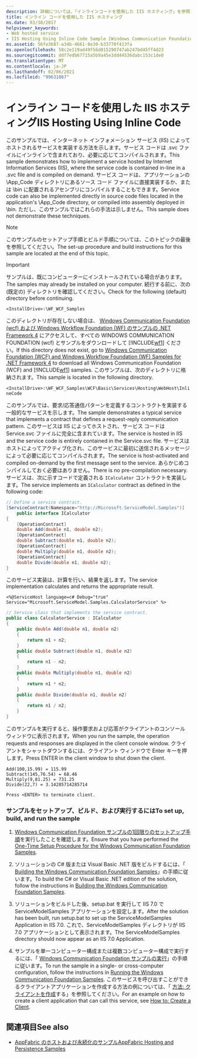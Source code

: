```yaml
---
description: 詳細については、「インラインコードを使用した IIS ホスティング」を参照してください。
title: インライン コードを使用した IIS ホスティング
ms.date: 03/30/2017
helpviewer_keywords:
- Web hosted service
- IIS Hosting Using Inline Code Sample [Windows Communication Foundation]
ms.assetid: 56fe3687-a34b-4661-8e30-b33770f413fa
ms.openlocfilehash: 58c2e119ad49f56d015290747ab247bd45ff4d23
ms.sourcegitcommit: ddf7edb67715a5b9a45e3dd44536dabc153c1de0
ms.translationtype: MT
ms.contentlocale: ja-JP
ms.lasthandoff: 02/06/2021
ms.locfileid: "99631867"
---
```

# <a name="iis-hosting-using-inline-code"></a><span data-ttu-id="10ed1-103">インライン コードを使用した IIS ホスティング</span><span class="sxs-lookup"><span data-stu-id="10ed1-103">IIS Hosting Using Inline Code</span></span>

<span data-ttu-id="10ed1-104">このサンプルでは、インターネット インフォメーション サービス (IIS) によってホストされるサービスを実装する方法を示します。サービス コードは .svc ファイルにインラインで含まれており、必要に応じてコンパイルされます。</span><span class="sxs-lookup"><span data-stu-id="10ed1-104">This sample demonstrates how to implement a service hosted by Internet Information Services (IIS), where the service code is contained in-line in a .svc file and is compiled on demand.</span></span> <span data-ttu-id="10ed1-105">サービス コードは、アプリケーションの \App_Code ディレクトリにあるソース コード ファイルに直接実装するか、または \bin に配置されるアセンブリにコンパイルすることもできます。</span><span class="sxs-lookup"><span data-stu-id="10ed1-105">Service code can also be implemented directly in source code files located in the application's \App_Code directory, or compiled into assembly deployed in \bin.</span></span> <span data-ttu-id="10ed1-106">ただし、このサンプルではこれらの手法は示しません。</span><span class="sxs-lookup"><span data-stu-id="10ed1-106">This sample does not demonstrate these techniques.</span></span>

> [!NOTE]
> <span data-ttu-id="10ed1-107">このサンプルのセットアップ手順とビルド手順については、このトピックの最後を参照してください。</span><span class="sxs-lookup"><span data-stu-id="10ed1-107">The set-up procedure and build instructions for this sample are located at the end of this topic.</span></span>

> [!IMPORTANT]
> <span data-ttu-id="10ed1-108">サンプルは、既にコンピューターにインストールされている場合があります。</span><span class="sxs-lookup"><span data-stu-id="10ed1-108">The samples may already be installed on your computer.</span></span> <span data-ttu-id="10ed1-109">続行する前に、次の (既定の) ディレクトリを確認してください。</span><span class="sxs-lookup"><span data-stu-id="10ed1-109">Check for the following (default) directory before continuing.</span></span>
>
> `<InstallDrive>:\WF_WCF_Samples`
>
> <span data-ttu-id="10ed1-110">このディレクトリが存在しない場合は、 [Windows Communication Foundation (wcf) および Windows Workflow Foundation (WF) のサンプルの .NET Framework 4](https://www.microsoft.com/download/details.aspx?id=21459) にアクセスして、すべての WINDOWS COMMUNICATION FOUNDATION (wcf) とサンプルをダウンロードして [!INCLUDE[wf1](../../../../includes/wf1-md.md)] ください。</span><span class="sxs-lookup"><span data-stu-id="10ed1-110">If this directory does not exist, go to [Windows Communication Foundation (WCF) and Windows Workflow Foundation (WF) Samples for .NET Framework 4](https://www.microsoft.com/download/details.aspx?id=21459) to download all Windows Communication Foundation (WCF) and [!INCLUDE[wf1](../../../../includes/wf1-md.md)] samples.</span></span> <span data-ttu-id="10ed1-111">このサンプルは、次のディレクトリに格納されます。</span><span class="sxs-lookup"><span data-stu-id="10ed1-111">This sample is located in the following directory.</span></span>
>
> `<InstallDrive>:\WF_WCF_Samples\WCF\Basic\Services\Hosting\WebHost\InlineCode`

<span data-ttu-id="10ed1-112">このサンプルでは、要求/応答通信パターンを定義するコントラクトを実装する一般的なサービスを示します。</span><span class="sxs-lookup"><span data-stu-id="10ed1-112">The sample demonstrates a typical service that implements a contract that defines a request-reply communication pattern.</span></span> <span data-ttu-id="10ed1-113">このサービスは IIS によってホストされ、サービス コードは Service.svc ファイルに完全に含まれています。</span><span class="sxs-lookup"><span data-stu-id="10ed1-113">The service is hosted in IIS and the service code is entirely contained in the Service.svc file.</span></span> <span data-ttu-id="10ed1-114">サービスはホストによってアクティブ化され、このサービスに最初に送信されるメッセージによって必要に応じてコンパイルされます。</span><span class="sxs-lookup"><span data-stu-id="10ed1-114">The service is host-activated and compiled on-demand by the first message sent to the service.</span></span> <span data-ttu-id="10ed1-115">あらかじめコンパイルしておく必要はありません。</span><span class="sxs-lookup"><span data-stu-id="10ed1-115">There is no pre-compilation necessary.</span></span> <span data-ttu-id="10ed1-116">サービスは、次に示すコードで定義される `ICalculator` コントラクトを実装します。</span><span class="sxs-lookup"><span data-stu-id="10ed1-116">The service implements an `ICalculator` contract as defined in the following code:</span></span>

```csharp
// Define a service contract.
[ServiceContract(Namespace="http://Microsoft.ServiceModel.Samples")]
    public interface ICalculator
{
    [OperationContract]
    double Add(double n1, double n2);
    [OperationContract]
    double Subtract(double n1, double n2);
    [OperationContract]
    double Multiply(double n1, double n2);
    [OperationContract]
    double Divide(double n1, double n2);
}
```

<span data-ttu-id="10ed1-117">このサービス実装は、計算を行い、結果を返します。</span><span class="sxs-lookup"><span data-stu-id="10ed1-117">The service implementation calculates and returns the appropriate result.</span></span>

`<%@ServiceHost language=c# Debug="true" Service="Microsoft.ServiceModel.Samples.CalculatorService" %>`

```csharp
// Service class that implements the service contract.
public class CalculatorService : ICalculator
{
    public double Add(double n1, double n2)
    {
        return n1 + n2;
    }
    public double Subtract(double n1, double n2)
    {
        return n1 - n2;
    }
    public double Multiply(double n1, double n2)
    {
        return n1 * n2;
    }
    public double Divide(double n1, double n2)
    {
        return n1 / n2;
    }
}
```

<span data-ttu-id="10ed1-118">このサンプルを実行すると、操作要求および応答がクライアントのコンソール ウィンドウに表示されます。</span><span class="sxs-lookup"><span data-stu-id="10ed1-118">When you run the sample, the operation requests and responses are displayed in the client console window.</span></span> <span data-ttu-id="10ed1-119">クライアントをシャットダウンするには、クライアント ウィンドウで Enter キーを押します。</span><span class="sxs-lookup"><span data-stu-id="10ed1-119">Press ENTER in the client window to shut down the client.</span></span>

```console
Add(100,15.99) = 115.99
Subtract(145,76.54) = 68.46
Multiply(9,81.25) = 731.25
Divide(22,7) = 3.14285714285714

Press <ENTER> to terminate client.
```

### <a name="to-set-up-build-and-run-the-sample"></a><span data-ttu-id="10ed1-120">サンプルをセットアップ、ビルド、および実行するには</span><span class="sxs-lookup"><span data-stu-id="10ed1-120">To set up, build, and run the sample</span></span>

1. <span data-ttu-id="10ed1-121">[Windows Communication Foundation サンプルの1回限りのセットアップ手順](one-time-setup-procedure-for-the-wcf-samples.md)を実行したことを確認します。</span><span class="sxs-lookup"><span data-stu-id="10ed1-121">Ensure that you have performed the [One-Time Setup Procedure for the Windows Communication Foundation Samples](one-time-setup-procedure-for-the-wcf-samples.md).</span></span>

2. <span data-ttu-id="10ed1-122">ソリューションの C# 版または Visual Basic .NET 版をビルドするには、「 [Building the Windows Communication Foundation Samples](building-the-samples.md)」の手順に従います。</span><span class="sxs-lookup"><span data-stu-id="10ed1-122">To build the C# or Visual Basic .NET edition of the solution, follow the instructions in [Building the Windows Communication Foundation Samples](building-the-samples.md).</span></span>

3. <span data-ttu-id="10ed1-123">ソリューションをビルドした後、setup.bat を実行して IIS 7.0 で ServiceModelSamples アプリケーションを設定します。</span><span class="sxs-lookup"><span data-stu-id="10ed1-123">After the solution has been built, run setup.bat to set up the ServiceModelSamples Application in IIS 7.0.</span></span> <span data-ttu-id="10ed1-124">これで、ServiceModelSamples ディレクトリが IIS 7.0 アプリケーションとして表示されます。</span><span class="sxs-lookup"><span data-stu-id="10ed1-124">The ServiceModelSamples directory should now appear as an IIS 7.0 Application.</span></span>

4. <span data-ttu-id="10ed1-125">サンプルを単一コンピューター構成または複数コンピューター構成で実行するには、「 [Windows Communication Foundation サンプルの実行](running-the-samples.md)」の手順に従います。</span><span class="sxs-lookup"><span data-stu-id="10ed1-125">To run the sample in a single- or cross-computer configuration, follow the instructions in [Running the Windows Communication Foundation Samples](running-the-samples.md).</span></span> <span data-ttu-id="10ed1-126">このサービスを呼び出すことができるクライアントアプリケーションを作成する方法の例については、「 [方法: クライアントを作成](../how-to-create-a-wcf-client.md)する」を参照してください。</span><span class="sxs-lookup"><span data-stu-id="10ed1-126">For an example on how to create a client application that can call this service, see [How to: Create a Client](../how-to-create-a-wcf-client.md).</span></span>

## <a name="see-also"></a><span data-ttu-id="10ed1-127">関連項目</span><span class="sxs-lookup"><span data-stu-id="10ed1-127">See also</span></span>

- <span data-ttu-id="10ed1-128">[AppFabric のホストおよび永続化のサンプル](/previous-versions/appfabric/ff383418(v=azure.10))</span><span class="sxs-lookup"><span data-stu-id="10ed1-128">[AppFabric Hosting and Persistence Samples](/previous-versions/appfabric/ff383418(v=azure.10))</span></span>
